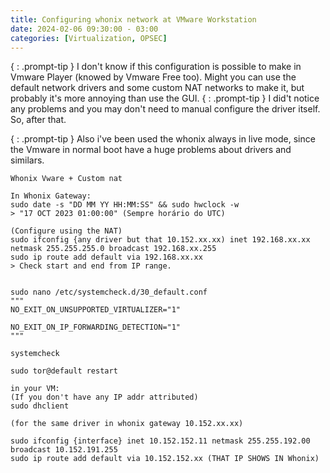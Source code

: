 ```yaml
---
title: Configuring whonix network at VMware Workstation
date: 2024-02-06 09:30:00 - 03:00
categories: [Virtualization, OPSEC]
---
```

{ : .prompt-tip } I don't know if this configuration is possible to make in Vmware Player (knowed by Vmware Free too). Might you can use the default network drivers and some custom NAT networks to make it, but probably it's more annoying than use the GUI.
{ : .prompt-tip } I did't notice any problems and you may don't need to manual configure the driver itself. So, after that.

{ : .prompt-tip } Also i've been used the whonix always in live mode, since the Vmware in normal boot have a huge problems about drivers and similars.
```
Whonix Vware + Custom nat

In Whonix Gateway:
sudo date -s "DD MM YY HH:MM:SS" && sudo hwclock -w
> "17 OCT 2023 01:00:00" (Sempre horário do UTC)

(Configure using the NAT)
sudo ifconfig {any driver but that 10.152.xx.xx) inet 192.168.xx.xx netmask 255.255.255.0 broadcast 192.168.xx.255
sudo ip route add default via 192.168.xx.xx
> Check start and end from IP range.


sudo nano /etc/systemcheck.d/30_default.conf
"""
NO_EXIT_ON_UNSUPPORTED_VIRTUALIZER="1"

NO_EXIT_ON_IP_FORWARDING_DETECTION="1"
"""

systemcheck

sudo tor@default restart

in your VM:
(If you don't have any IP addr attributed)
sudo dhclient

(for the same driver in whonix gateway 10.152.xx.xx)

sudo ifconfig {interface} inet 10.152.152.11 netmask 255.255.192.00 broadcast 10.152.191.255
sudo ip route add default via 10.152.152.xx (THAT IP SHOWS IN Whonix)
```
